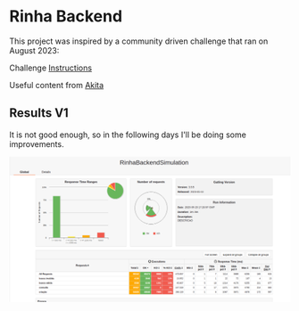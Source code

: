 # Rinha Backend

This project was inspired by a community driven challenge that ran on August 2023: <br/>

Challenge [Instructions](https://github.com/zanfranceschi/rinha-de-backend-2023-q3/tree/main)

Useful content from [Akita](https://www.youtube.com/watch?v=EifK2a_5K_U&t=3545s)

## Results V1
It is not good enough, so in the following days I'll be doing some improvements.

![Alt text](./assets/resultsv1.png)
